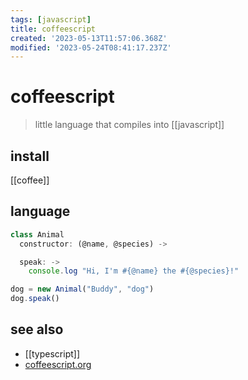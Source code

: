 ```yaml
---
tags: [javascript]
title: coffeescript
created: '2023-05-13T11:57:06.368Z'
modified: '2023-05-24T08:41:17.237Z'
---
```


# coffeescript

> little language that compiles into [[javascript]]

## install

[[coffee]]

## language

```js
class Animal
  constructor: (@name, @species) ->

  speak: ->
    console.log "Hi, I'm #{@name} the #{@species}!"

dog = new Animal("Buddy", "dog")
dog.speak()
```

## see also

- [[typescript]]
- [coffeescript.org](https://coffeescript.org)
